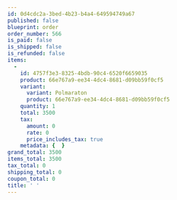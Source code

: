```yaml
---
id: 0d4cdc2a-3bed-4b23-b4a4-649594749a67
published: false
blueprint: order
order_number: 566
is_paid: false
is_shipped: false
is_refunded: false
items:
  -
    id: 4757f3e3-8325-4bdb-90c4-6520f6659035
    product: 66e767a9-ee34-4dc4-8681-d09bb59f0cf5
    variant:
      variant: Polmaraton
      product: 66e767a9-ee34-4dc4-8681-d09bb59f0cf5
    quantity: 1
    total: 3500
    tax:
      amount: 0
      rate: 0
      price_includes_tax: true
    metadata: {  }
grand_total: 3500
items_total: 3500
tax_total: 0
shipping_total: 0
coupon_total: 0
title: ' '
---
```

